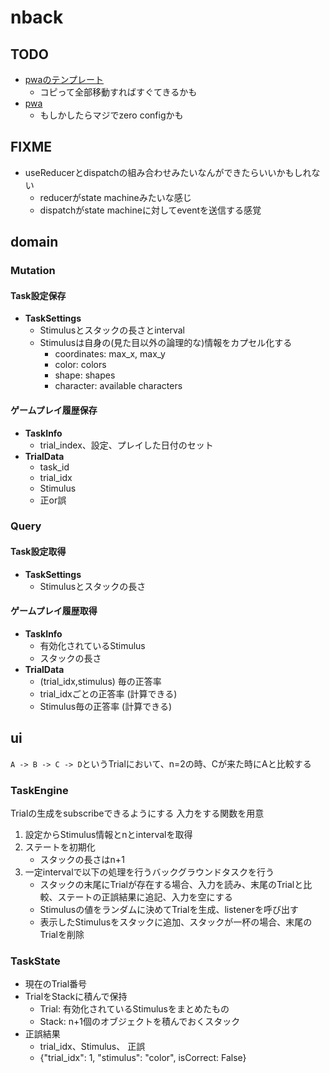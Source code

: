 # nback

## TODO

* [pwaのテンプレート](https://github.com/vite-pwa/sveltekit/tree/main/examples/sveltekit-ts)
    * コピって全部移動すればすぐてきるかも
* [pwa](https://github.com/vite-pwa/sveltekit/tree/main?tab=readme-ov-file)
    * もしかしたらマジでzero configかも
    
## FIXME

* useReducerとdispatchの組み合わせみたいなんができたらいいかもしれない
    * reducerがstate machineみたいな感じ
    * dispatchがstate machineに対してeventを送信する感覚

## domain

### Mutation

#### Task設定保存
* **TaskSettings**
    * Stimulusとスタックの長さとinterval
    * Stimulusは自身の(見た目以外の論理的な)情報をカプセル化する
        * coordinates: max_x, max_y
        * color: colors
        * shape: shapes
        * character: available characters

#### ゲームプレイ履歴保存
* **TaskInfo**
    * trial_index、設定、プレイした日付のセット
* **TrialData**
    * task_id
    * trial_idx
    * Stimulus
    * 正or誤

### Query

#### Task設定取得
* **TaskSettings**
    * Stimulusとスタックの長さ

#### ゲームプレイ履歴取得
* **TaskInfo**
    * 有効化されているStimulus
    * スタックの長さ
* **TrialData**
    * (trial_idx,stimulus) 毎の正答率
    * trial_idxごとの正答率 (計算できる)
    * Stimulus毎の正答率 (計算できる)

## ui

`A -> B -> C -> D`というTrialにおいて、n=2の時、Cが来た時にAと比較する

### TaskEngine 
Trialの生成をsubscribeできるようにする
入力をする関数を用意

1. 設定からStimulus情報とnとintervalを取得 
2. ステートを初期化
    * スタックの長さはn+1
3. 一定intervalで以下の処理を行うバックグラウンドタスクを行う
    * スタックの末尾にTrialが存在する場合、入力を読み、末尾のTrialと比較、ステートの正誤結果に追記、入力を空にする
    * Stimulusの値をランダムに決めてTrialを生成、listenerを呼び出す
    * 表示したStimulusをスタックに追加、スタックが一杯の場合、末尾のTrialを削除

### TaskState
* 現在のTrial番号
* TrialをStackに積んで保持
    * Trial: 有効化されているStimulusをまとめたもの
    * Stack: n+1個のオブジェクトを積んでおくスタック
* 正誤結果
    * trial_idx、Stimulus、 正誤
    * {"trial_idx": 1, "stimulus": "color", isCorrect: False}
